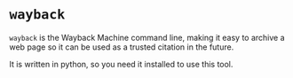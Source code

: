 # `wayback`
`wayback` is the Wayback Machine command line, making it easy to archive a web page so it can be used as a trusted citation in the future.

It is written in python, so you need it installed to use this tool.
